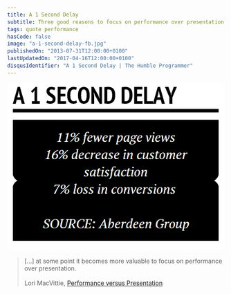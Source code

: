 ```yaml
---
title: A 1 Second Delay
subtitle: Three good reasons to focus on performance over presentation.
tags: quote performance
hasCode: false
image: "a-1-second-delay-fb.jpg"
publishedOn: "2013-07-31T12:00:00+0100"
lastUpdatedOn: "2017-04-16T12:00:00+0100"
disqusIdentifier: "A 1 Second Delay | The Humble Programmer"
---
```

<a href="https://devcentral.f5.com/blogs/us/performance-versus-presentation"><img src="/resources/a-1-second-delay/a-1-second-delay-by-aberdeen-group.png" alt="A 1 Second Delay"></a>

> [...] at some point it becomes more valuable to focus on performance over presentation.
<br/><br/>
>Lori MacVittie, [Performance versus Presentation](https://devcentral.f5.com/blogs/us/performance-versus-presentation)